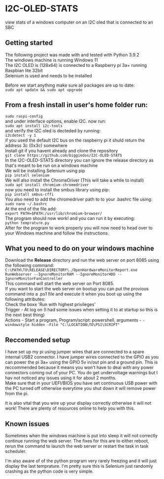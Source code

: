 # I2C-OLED-STATS
view stats of a windows computer on an I2C oled that is connected to an SBC



## Getting started
The following project was made with and tested with Python 3.9.2  
The windiows machine is running Windows 11  
The I2C OLED is (128x64) is connected to a Raspberry pi 3a+ running Raspbian lite 32bit  
Selenium is used and needs to be installed  

Before we start anything make sure all packages are up to date:  
`sudo apt update && sudo apt upgrade`  
## From a fresh install in user's home folder run:  
`sudo raspi-config`  
and under interface options, enable I2C.
now run:  
`sudo apt install i2c-tools`  
and verify the I2C oled is decteded by running:  
`i2cdetect -y 1`  
if you used the default I2C bus on the raspberry pi it shuld return the address 3c (0x3c) somewhere  
Install git if you havent already and clone the repository  
`git clone https://github.com/biggiedos/I2C-OLED-STATS`  
In the I2C-OLED-STATS directory you can ignore the release directory as that's meant to be run on a windows machine  
We will be installing Selenium using pip  
`pip install selenium`  
We will also install the ChromeDriver (This will take a while to install)  
`sudo apt install chromium-chromedriver`  
now you need to install the smbus library using pip:  
`pip install smbus-cffi`  
You also need to add the chromedriver path to to your .bashrc file using:  
`sudo nano ~/.bashrc`  
At the end of the file add:  
`export PATH=$PATH:/usr/lib/chromium-browser/`  
The program should now work! and you can run it by executing:  
`python temprature.py`  
After for the program to work properly you will now need to head over to your Windows machine and follow the instructions.
## What you need to do on your windows machine
Download the **Release** directory and run the web server on port 8085 using the following command:  
`C:\PATH\TO\RELEASE\DIRECTORY\./OpenHardwareMonitorReport.exe RunWebserver --IgnoreMonitorRAM --IgnoreMonitorHDD --IgnoreMonitorFanController`  
This command will start the web server on Port 8085.  
If you want to start the web server on bootup you can put the provious command into a .ps1 file and execute it when you boot up using the following attributes:  
Check the boxx 'Run with highest privileges'  
Trigger - At log on (I had some issues when setting it to at startup so this is the next best thing)  
Actions - Start a program, Program/script: powershell, arguments - `-windowstyle hidden -File "C:\LOCATION\TO\PS1\SCRIPT"`  

## Reccomended setup  
I have set up my pi using jumper wires that are connected to a spare internal USB2 connector. I have jumper wires connected to the GPIO as you can power the pi 3a+ using the GPIO 5v in/out pin and a ground pin. This is reccommended because it means you won't have to deal with any power connectors coming out of your PC. You do get undervoltage warnings but I hav not noticed any issues using it for about 2 months.  
Make sure that in your UEFI/BIOS you have set continuous USB power with the PC turned off otherwise everytime you shut down it will remove power from the pi.  

It is also vital that you wire up your display correctly otherwise it will not work! There are plenty of resources online to help you with this.


## Known issues
Sometimes when the windows machine is put into sleep it will not correctly continue running the web server. The fixes for this are to either reboot, rerun the command to launch the web server or restart the task in task scheduler.  

I'm also aware of of the python program very rarely freezing and it will just display the last temprature. I'm pretty sure this is Selenium just randomly crashing as the python code is very simple.

